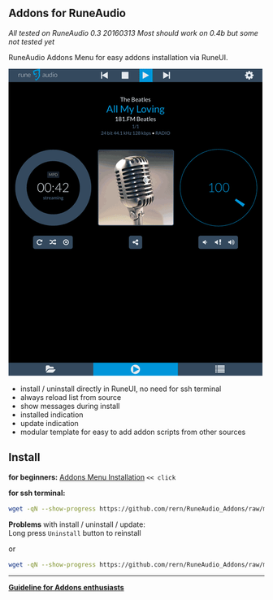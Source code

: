 Addons for RuneAudio
---
_All tested on RuneAudio 0.3 20160313_
_Most should work on 0.4b but some not tested yet_

RuneAudio Addons Menu for easy addons installation via RuneUI.  

![addons](https://github.com/rern/_assets/blob/master/RuneAudio_Addons/addons.gif)  

- install / uninstall directly in RuneUI, no need for ssh terminal
- always reload list from source
- show messages during install
- installed indication
- update indication
- modular template for easy to add addon scripts from other sources

Install
---
**for beginners:**  [Addons Menu Installation](https://github.com/rern/RuneAudio/blob/master/Addons_install/README.md) `<< click`

**for ssh terminal:**
```sh
wget -qN --show-progress https://github.com/rern/RuneAudio_Addons/raw/master/install.sh; chmod +x install.sh; ./install.sh
```

**Problems** with install / uninstall / update:  
Long press `Uninstall` button to reinstall  
  
or
```sh
wget -qN --show-progress https://github.com/rern/RuneAudio_Addons/raw/master/reinstall.sh; chmod +x reinstall.sh; ./reinstall.sh
```
---
  
[**Guideline for Addons enthusiasts**](https://github.com/rern/RuneAudio_Addons/blob/master/guideline.md)  

